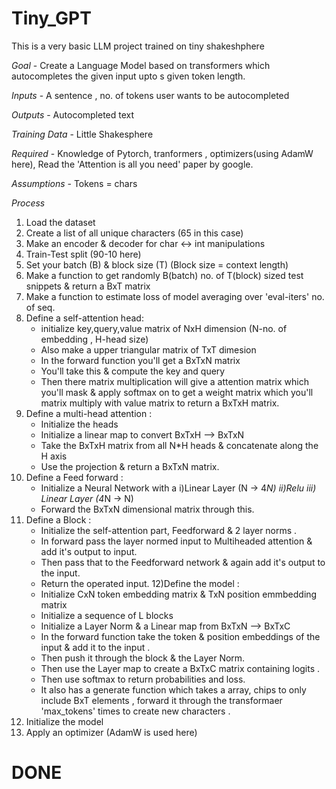 # Tiny_GPT
 This is a very basic LLM project trained on tiny shakeshphere

 *Goal* - Create a Language Model based on transformers which autocompletes the given input upto s given token length.

 *Inputs* - A sentence , no. of tokens user wants to be autocompleted

*Outputs* - Autocompleted text

*Training Data* - Little Shakesphere

*Required* - Knowledge of Pytorch, tranformers , optimizers(using AdamW here), Read the 'Attention is all you need' paper by google.

*Assumptions* - Tokens = chars

*Process* 
1) Load the dataset
2) Create a list of all unique characters (65 in this case)
3) Make an encoder & decoder for char <-> int manipulations
4) Train-Test split (90-10 here)
5) Set your batch (B) & block size (T)  (Block size = context length)
6) Make a function to get randomly B(batch) no. of T(block) sized test snippets & return a BxT matrix
7) Make a function to estimate loss of model averaging over 'eval-iters' no. of seq.
8) Define a self-attention head:
   - initialize key,query,value matrix of NxH dimension (N-no. of embedding , H-head size)
   - Also make a upper triangular matrix of TxT dimesion
   - In the forward function you'll get a BxTxN matrix
   - You'll take this & compute the key and query
   - Then there matrix multiplication will give a attention matrix which you'll mask & apply softmax on to get a weight matrix which you'll matrix multiply with value matrix to return a BxTxH matrix.
9) Define a multi-head attention :
   - Initialize the heads
   - Initialize a linear map to convert BxTxH --> BxTxN
   - Take the BxTxH matrix from all N*H heads & concatenate along the H axis
   - Use the projection & return a BxTxN matrix.
10) Define a Feed forward :
    - Initialize a Neural Network with a i)Linear Layer (N -> 4*N) ii)Relu iii) Linear Layer (4*N -> N)
     - Forward the BxTxN dimensional matrix through this.
11) Define a Block :
    -  Initialize the self-attention part, Feedforward & 2 layer norms .
    - In forward pass the layer normed input to Multiheaded attention & add it's output to input.
    - Then pass that to the Feedforward network & again add it's output to the input.
    - Return the operated input.
12)Define the model :
    - Initialize CxN token embedding matrix & TxN position emmbedding matrix
    - Initialize a sequence of L blocks
    - Initialize a Layer Norm & a Linear map from BxTxN --> BxTxC
    - In the forward function take the token & position embeddings of the input & add it to the input .
    - Then push it through the block & the Layer Norm.
    - Then use the Layer map to create a BxTxC matrix containing logits .
    - Then use softmax to return probabilities and loss.
    - It also has a generate function which takes a array, chips to only include BxT elements , forward it through the transformaer 'max_tokens' times to create new characters .
13) Initialize the model
14) Apply an optimizer (AdamW is used here)

# DONE
